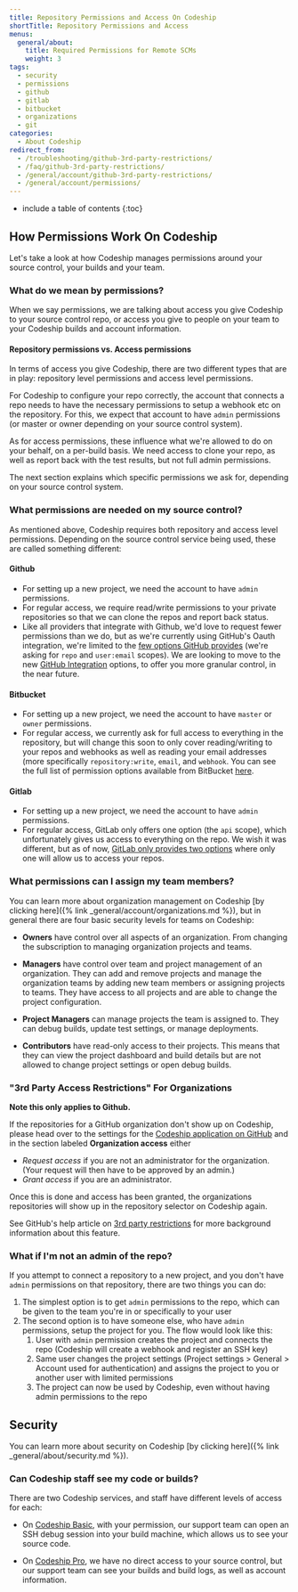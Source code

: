 ```yaml
---
title: Repository Permissions and Access On Codeship
shortTitle: Repository Permissions and Access
menus:
  general/about:
    title: Required Permissions for Remote SCMs
    weight: 3
tags:
  - security
  - permissions
  - github
  - gitlab
  - bitbucket
  - organizations
  - git
categories:
  - About Codeship  
redirect_from:
  - /troubleshooting/github-3rd-party-restrictions/
  - /faq/github-3rd-party-restrictions/
  - /general/account/github-3rd-party-restrictions/
  - /general/account/permissions/
---
```


* include a table of contents
{:toc}

## How Permissions Work On Codeship

Let's take a look at how Codeship manages permissions around your source control, your builds and your team.

### What do we mean by permissions?

When we say permissions, we are  talking about access you give Codeship to your source control repo, or access you give to people on your team to your Codeship builds and account information.

#### Repository permissions vs. Access permissions ####

In terms of access you give Codeship, there are two different types that are in play: repository level permissions and access level permissions.

For Codeship to configure your repo correctly, the account that connects a repo needs to have the necessary permissions to setup a webhook etc on the repository. For this, we expect that account to have `admin` permissions (or master or owner depending on your source control system).

As for access permissions, these influence what we're allowed to do on your behalf, on a per-build basis. We need access to clone your repo, as well as report back with the test results, but not full admin permissions.

The next section explains which specific permissions we ask for, depending on your source control system.

### What permissions are needed on my source control?

As mentioned above, Codeship requires both repository and access level permissions. Depending on the source control service being used, these are called something different:

#### Github

- For setting up a new project, we need the account to have `admin` permissions.
- For regular access, we require read/write permissions to your private repositories so that we can clone the repos and report back status.
- Like all providers that integrate with Github, we'd love to request fewer permissions than we do, but as we're currently using GitHub's Oauth integration, we're limited to the [few options GitHub provides](https://developer.github.com/v3/oauth/#scopes) (we're asking for `repo` and `user:email` scopes). We are looking to move to the new [GitHub Integration](https://developer.github.com/early-access/integrations/integrations-vs-oauth-applications/) options, to offer you more granular control, in the near future.

#### Bitbucket

- For setting up a new project, we need the account to have `master` or `owner` permissions.
- For regular access, we currently ask for full access to everything in the repository, but will change this soon to only cover reading/writing to your repos and webhooks as well as reading your email addresses (more specifically `repository:write`, `email`, and `webhook`. You can see the full list of permission options available from BitBucket [here](https://developer.atlassian.com/bitbucket/concepts/bitbucket-rest-scopes.html).

#### Gitlab
- For setting up a new project, we need the account to have `admin` permissions.
- For regular access, GitLab only offers one option (the `api` scope), which unfortunately gives us access to everything on the repo. We wish it was different, but as of now, [GitLab only provides two options](https://docs.gitlab.com/ee/integration/oauth_provider.html#authorized-applications) where only one will allow us to access your repos.

### What permissions can I assign my team members?

You can learn more about organization management on Codeship [by clicking here]({% link _general/account/organizations.md %}), but in general there are four basic security levels for teams on Codeship:

- **Owners** have control over all aspects of an organization. From changing the subscription to managing organization projects and teams.

- **Managers** have control over team and project management of an organization. They can add and remove projects and manage the organization teams by adding new team members or assigning projects to teams. They have access to all projects and are able to change the project configuration.

- **Project Managers** can manage projects the team is assigned to. They can debug builds, update test settings, or manage deployments.

- **Contributors** have read-only access to their projects. This means that they can view the project dashboard and build details but are not allowed to change project settings or open debug builds.

### "3rd Party Access Restrictions" For Organizations

**Note this only applies to Github.**

If the repositories for a GitHub organization don't show up on Codeship, please head over to the settings for the [Codeship application on GitHub](https://github.com/settings/connections/applications/457423eb34859f8eb490) and in the section labeled **Organization access** either

* _Request access_ if you are not an administrator for the organization. (Your request will then have to be approved by an admin.)
* _Grant access_ if you are an administrator.

Once this is done and access has been granted, the organizations repositories will show up in the repository selector on Codeship again.

See GitHub's help article on [3rd party restrictions](https://help.github.com/articles/about-third-party-application-restrictions/) for more background information about this feature.

### What if I'm not an admin of the repo?

If you attempt to connect a repository to a new project, and you don't have `admin` permissions on that repository, there are two things you can do:

1. The simplest option is to get `admin` permissions to the repo, which can be given to the team you're in or specifically to your user
1. The second option is to have someone else, who have `admin` permissions, setup the project for you. The flow would look like this:
    1. User with `admin` permission creates the project and connects the repo (Codeship will create a webhook and register an SSH key)
    1. Same user changes the project settings (Project settings > General > Account used for authentication) and assigns the project to you or another user with limited permissions
    1. The project can now be used by Codeship, even without having admin permissions to the repo

## Security

You can learn more about security on Codeship [by clicking here]({% link _general/about/security.md %}).

### Can Codeship staff see my code or builds?

There are two Codeship services, and staff have different levels of access for each:

- On [Codeship Basic](https://codeship.com/features/basic), with your permission, our support team can open an SSH debug session into your build machine, which allows us to see your source code.

- On [Codeship Pro](https://codeship.com/features/pro), we have no direct access to your source control, but our support team can see your builds and build logs, as well as account information.
